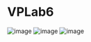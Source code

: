 # VPLab6

![image](https://github.com/fedotick/VPLab6/assets/63405911/0cfd3120-0b1c-45f7-9031-37e735c04c93)
![image](https://github.com/fedotick/VPLab6/assets/63405911/46140f64-ae37-4187-bb1c-70f5d07fa7d7)
![image](https://github.com/fedotick/VPLab6/assets/63405911/5b0ef494-23df-40ca-a0f4-b0f906310281)

